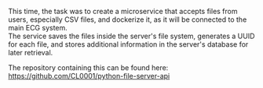This time, the task was to create a microservice that accepts files from users, especially CSV files, and dockerize it, as it will be connected to the main ECG system.  
The service saves the files inside the server's file system, generates a UUID for each file, and stores additional information in the server's database for later retrieval.

The repository containing this can be found here:
https://github.com/CL0001/python-file-server-api

